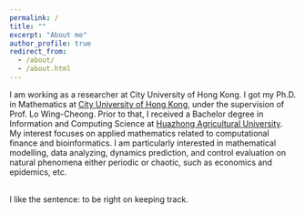 ```yaml
---
permalink: /
title: ""
excerpt: "About me"
author_profile: true
redirect_from: 
  - /about/
  - /about.html
---
```


I am working as a researcher at City University of Hong Kong. I got my Ph.D. in Mathematics at [City University of Hong Kong](https://www.cityu.edu.hk/), under the supervision of Prof. Lo Wing-Cheong. Prior to that, I received a Bachelor degree in Information and Computing Science at [Huazhong Agricultural University](https://www.hzau.edu.cn/en/HOME.htm). My interest focuses on applied mathematics related to computational finance and bioinformatics. I am particularly interested in mathematical modelling, data analyzing, dynamics prediction, and control evaluation on natural phenomena either periodic or chaotic, such as economics and epidemics, etc. <br> <br> 


I like the sentence: to be right on keeping track.

